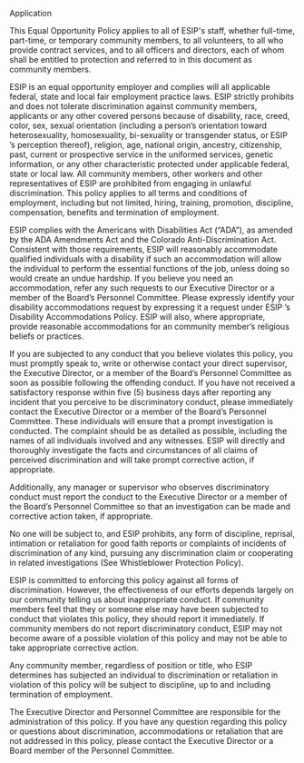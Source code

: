 Application

This Equal Opportunity Policy applies to all of ESIP's staff, whether full-time, part-time, or temporary community members, to all volunteers, to all who provide contract services, and to all officers and directors, each of whom shall be entitled to protection and referred to in this document as community members. 

ESIP is an equal opportunity employer and complies will all applicable federal, state and local fair employment practice laws.  ESIP  strictly prohibits and does not tolerate discrimination against community members, applicants or any other covered persons because of disability, race, creed, color, sex, sexual orientation (including a person’s orientation toward heterosexuality, homosexuality, bi-sexuality or transgender status, or ESIP ’s perception thereof), religion, age, national origin, ancestry, citizenship, past, current or prospective service in the uniformed services, genetic information, or any other characteristic protected under applicable federal, state or local law.  All community members, other workers and other representatives of ESIP  are prohibited from engaging in unlawful discrimination.  This policy applies to all terms and conditions of employment, including but not limited, hiring, training, promotion, discipline, compensation, benefits and termination of employment.

ESIP  complies with the Americans with Disabilities Act (“ADA”), as amended by the ADA Amendments Act and the Colorado Anti-Discrimination Act.  Consistent with those requirements, ESIP  will reasonably accommodate qualified individuals with a disability if such an accommodation will allow the individual to perform the essential functions of the job, unless doing so would create an undue hardship.  If you believe you need an accommodation, refer any such requests to our Executive Director or a member of the Board’s Personnel Committee.  Please expressly identify your disability accommodations request by expressing it a request under ESIP ’s Disability Accommodations Policy.  ESIP  will also, where appropriate, provide reasonable accommodations for an community member’s religious beliefs or practices.
 
If you are subjected to any conduct that you believe violates this policy, you must promptly speak to, write or otherwise contact your direct supervisor, the Executive Director, or a member of the Board’s Personnel Committee as soon as possible following the offending conduct.  If you have not received a satisfactory response within five (5) business days after reporting any incident that you perceive to be discriminatory conduct, please immediately contact the Executive Director or a member of the Board’s Personnel Committee.   These individuals will ensure that a prompt investigation is conducted.  The complaint should be as detailed as possible, including the names of all individuals involved and any witnesses.  ESIP  will directly and thoroughly investigate the facts and circumstances of all claims of perceived discrimination and will take prompt corrective action, if appropriate.
 
Additionally, any manager or supervisor who observes discriminatory conduct must report the conduct to the Executive Director or a member of the Board’s Personnel Committee so that an investigation can be made and corrective action taken, if appropriate.
 
No one will be subject to, and ESIP  prohibits, any form of discipline, reprisal, intimation or retaliation for good faith reports or complaints of incidents of discrimination of any kind, pursuing any discrimination claim or cooperating in related investigations (See Whistleblower Protection Policy).
 
ESIP  is committed to enforcing this policy against all forms of discrimination.  However, the effectiveness of our efforts depends largely on our community telling us about inappropriate conduct.  If community members feel that they or someone else may have been subjected to conduct that violates this policy, they should report it immediately.  If community members do not report discriminatory conduct, ESIP  may not become aware of a possible violation of this policy and may not be able to take appropriate corrective action.  
 
Any community member, regardless of position or title, who ESIP  determines has subjected an individual to discrimination or retaliation in violation of this policy will be subject to discipline, up to and including termination of employment.
 
The Executive Director and Personnel Committee are responsible for the administration of this policy.  If you have any question regarding this policy or questions about discrimination, accommodations or retaliation that are not addressed in this policy, please contact the Executive Director or a Board member of the Personnel Committee.
